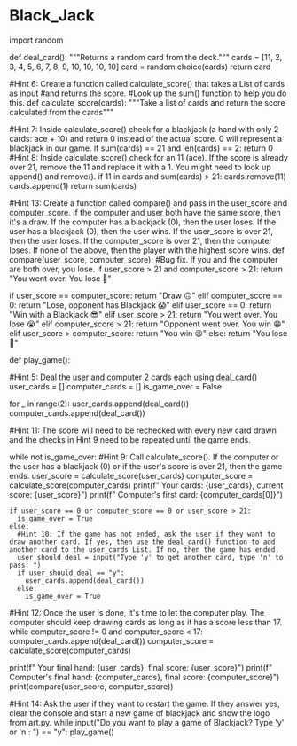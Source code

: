 # Black_Jack
import random

def deal_card():
  """Returns a random card from the deck."""
  cards = [11, 2, 3, 4, 5, 6, 7, 8, 9, 10, 10, 10, 10]
  card = random.choice(cards)
  return card

#Hint 6: Create a function called calculate_score() that takes a List of cards as input 
#and returns the score. 
#Look up the sum() function to help you do this.
def calculate_score(cards):
  """Take a list of cards and return the score calculated from the cards"""

  #Hint 7: Inside calculate_score() check for a blackjack (a hand with only 2 cards: ace + 10) and return 0 instead of the actual score. 0 will represent a blackjack in our game.
  if sum(cards) == 21 and len(cards) == 2:
    return 0
  #Hint 8: Inside calculate_score() check for an 11 (ace). If the score is already over 21, remove the 11 and replace it with a 1. You might need to look up append() and remove().
  if 11 in cards and sum(cards) > 21:
    cards.remove(11)
    cards.append(1)
  return sum(cards)

#Hint 13: Create a function called compare() and pass in the user_score and computer_score. If the computer and user both have the same score, then it's a draw. If the computer has a blackjack (0), then the user loses. If the user has a blackjack (0), then the user wins. If the user_score is over 21, then the user loses. If the computer_score is over 21, then the computer loses. If none of the above, then the player with the highest score wins.
def compare(user_score, computer_score):
  #Bug fix. If you and the computer are both over, you lose.
  if user_score > 21 and computer_score > 21:
    return "You went over. You lose 😤"


  if user_score == computer_score:
    return "Draw 🙃"
  elif computer_score == 0:
    return "Lose, opponent has Blackjack 😱"
  elif user_score == 0:
    return "Win with a Blackjack 😎"
  elif user_score > 21:
    return "You went over. You lose 😭"
  elif computer_score > 21:
    return "Opponent went over. You win 😁"
  elif user_score > computer_score:
    return "You win 😃"
  else:
    return "You lose 😤"

def play_game():


  #Hint 5: Deal the user and computer 2 cards each using deal_card()
  user_cards = []
  computer_cards = []
  is_game_over = False

  for _ in range(2):
    user_cards.append(deal_card())
    computer_cards.append(deal_card())

  #Hint 11: The score will need to be rechecked with every new card drawn and the checks in Hint 9 need to be repeated until the game ends.

  while not is_game_over:
    #Hint 9: Call calculate_score(). If the computer or the user has a blackjack (0) or if the user's score is over 21, then the game ends.
    user_score = calculate_score(user_cards)
    computer_score = calculate_score(computer_cards)
    print(f"   Your cards: {user_cards}, current score: {user_score}")
    print(f"   Computer's first card: {computer_cards[0]}")

    if user_score == 0 or computer_score == 0 or user_score > 21:
      is_game_over = True
    else:
      #Hint 10: If the game has not ended, ask the user if they want to draw another card. If yes, then use the deal_card() function to add another card to the user_cards List. If no, then the game has ended.
      user_should_deal = input("Type 'y' to get another card, type 'n' to pass: ")
      if user_should_deal == "y":
        user_cards.append(deal_card())
      else:
        is_game_over = True

  #Hint 12: Once the user is done, it's time to let the computer play. The computer should keep drawing cards as long as it has a score less than 17.
  while computer_score != 0 and computer_score < 17:
    computer_cards.append(deal_card())
    computer_score = calculate_score(computer_cards)

  print(f"   Your final hand: {user_cards}, final score: {user_score}")
  print(f"   Computer's final hand: {computer_cards}, final score: {computer_score}")
  print(compare(user_score, computer_score))

#Hint 14: Ask the user if they want to restart the game. If they answer yes, clear the console and start a new game of blackjack and show the logo from art.py.
while input("Do you want to play a game of Blackjack? Type 'y' or 'n': ") == "y":
  play_game()
